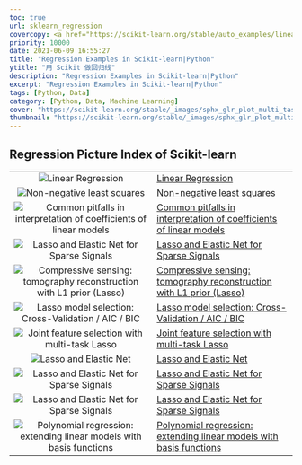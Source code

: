 ```yaml
---
toc: true
url: sklearn_regression
covercopy: <a href="https://scikit-learn.org/stable/auto_examples/linear_model/plot_multi_task_lasso_support.html#sphx-glr-auto-examples-linear-model-plot-multi-task-lasso-support-py">© scikit learn</a>
priority: 10000
date: 2021-06-09 16:55:27
title: "Regression Examples in Scikit-learn|Python"
ytitle: "用 Scikit 做回归线"
description: "Regression Examples in Scikit-learn|Python"
excerpt: "Regression Examples in Scikit-learn|Python"
tags: [Python, Data]
category: [Python, Data, Machine Learning]
cover: "https://scikit-learn.org/stable/_images/sphx_glr_plot_multi_task_lasso_support_002.png"
thumbnail: "https://scikit-learn.org/stable/_images/sphx_glr_plot_multi_task_lasso_support_002.png"
---
```


## Regression Picture Index of Scikit-learn

|||
|:-:|:-|
|![Linear Regression](https://scikit-learn.org/stable/_images/sphx_glr_plot_ols_0011.png)|[Linear Regression](https://scikit-learn.org/stable/auto_examples/linear_model/plot_ols.html#sphx-glr-auto-examples-linear-model-plot-ols-py)|
|![Non-negative least squares](https://scikit-learn.org/stable/_images/sphx_glr_plot_nnls_001.png)|[Non-negative least squares](https://scikit-learn.org/stable/auto_examples/linear_model/plot_nnls.html#sphx-glr-auto-examples-linear-model-plot-nnls-py)|
|![Common pitfalls in interpretation of coefficients of linear models](https://scikit-learn.org/stable/_images/sphx_glr_plot_linear_model_coefficient_interpretation_001.png)|[Common pitfalls in interpretation of coefficients of linear models](https://scikit-learn.org/stable/auto_examples/inspection/plot_linear_model_coefficient_interpretation.html#sphx-glr-auto-examples-inspection-plot-linear-model-coefficient-interpretation-py)|
|![Lasso and Elastic Net for Sparse Signals](https://scikit-learn.org/stable/_images/sphx_glr_plot_lasso_and_elasticnet_001.png)|[Lasso and Elastic Net for Sparse Signals](https://scikit-learn.org/stable/auto_examples/linear_model/plot_lasso_and_elasticnet.html#sphx-glr-auto-examples-linear-model-plot-lasso-and-elasticnet-py)|
|![Compressive sensing: tomography reconstruction with L1 prior (Lasso)](https://scikit-learn.org/stable/_images/sphx_glr_plot_tomography_l1_reconstruction_001.png)|[Compressive sensing: tomography reconstruction with L1 prior (Lasso)](https://scikit-learn.org/stable/auto_examples/applications/plot_tomography_l1_reconstruction.html#sphx-glr-auto-examples-applications-plot-tomography-l1-reconstruction-py)|
|![Lasso model selection: Cross-Validation / AIC / BIC](https://scikit-learn.org/stable/_images/sphx_glr_plot_lasso_model_selection_001.png)|[Lasso model selection: Cross-Validation / AIC / BIC](https://scikit-learn.org/stable/auto_examples/linear_model/plot_lasso_model_selection.html#sphx-glr-auto-examples-linear-model-plot-lasso-model-selection-py)|
|![Joint feature selection with multi-task Lasso](https://scikit-learn.org/stable/_images/sphx_glr_plot_multi_task_lasso_support_002.png)|[Joint feature selection with multi-task Lasso](https://scikit-learn.org/stable/auto_examples/linear_model/plot_multi_task_lasso_support.html#sphx-glr-auto-examples-linear-model-plot-multi-task-lasso-support-py)|
|![Lasso and Elastic Net](https://scikit-learn.org/stable/_images/sphx_glr_plot_lasso_coordinate_descent_path_003.png)|[Lasso and Elastic Net](https://scikit-learn.org/stable/auto_examples/linear_model/plot_lasso_coordinate_descent_path.html#sphx-glr-auto-examples-linear-model-plot-lasso-coordinate-descent-path-py)|
|![Lasso and Elastic Net for Sparse Signals](https://scikit-learn.org/stable/_images/sphx_glr_plot_lasso_and_elasticnet_001.png)|[Lasso and Elastic Net for Sparse Signals](https://scikit-learn.org/stable/auto_examples/linear_model/plot_lasso_and_elasticnet.html)|
|![Lasso and Elastic Net for Sparse Signals](https://scikit-learn.org/stable/_images/sphx_glr_plot_lasso_and_elasticnet_001.png)|[Lasso and Elastic Net for Sparse Signals](https://scikit-learn.org/stable/auto_examples/linear_model/plot_lasso_and_elasticnet.html)|
|![Polynomial regression: extending linear models with basis functions](https://scikit-learn.org/stable/_images/sphx_glr_plot_polynomial_interpolation_0011.png)|[Polynomial regression: extending linear models with basis functions](https://scikit-learn.org/stable/modules/linear_model.html#polynomial-regression-extending-linear-models-with-basis-functions)|

